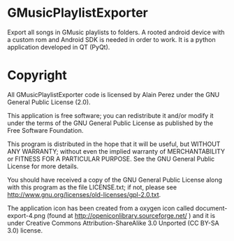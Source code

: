 GMusicPlaylistExporter
======================

Export all songs in GMusic playlists to folders. A rooted android device with a custom rom and Android SDK is needed in order to work. It is a python application developed in QT (PyQt).

Copyright
=========

All GMusicPlaylistExporter code is licensed by Alain Perez under the GNU General Public License (2.0).

This application is free software; you can redistribute it and/or modify
it under the terms of the GNU General Public License as published by
the Free Software Foundation.

This program is distributed in the hope that it will be useful, but
WITHOUT ANY WARRANTY; without even the implied warranty of MERCHANTABILITY
or FITNESS FOR A PARTICULAR PURPOSE.  See the GNU General Public License
for more details.

You should have received a copy of the GNU General Public License
along with this program as the file LICENSE.txt; if not, please see
http://www.gnu.org/licenses/old-licenses/gpl-2.0.txt.

The application icon has been created from a oxygen icon called document-export-4.png (found at http://openiconlibrary.sourceforge.net/ ) and it is under Creative Commons Attribution-ShareAlike 3.0 Unported (CC BY-SA 3.0) license.
